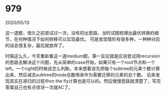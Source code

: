 # 979 

2020/05/13

这一道题，很久之前尝试过一次，没有捋出思路，当时试图梳理出最优转换的细节，在何种情况下如何转移可以实现最优。 可是发现情形有很多种，一种种对应的话会很复杂，最后就放弃了。

时隔这么久，今天重新看这一道medium题，第一反应就是应该尝试用recursion的思路去解决这个问题，先从简单的case开始，如果只有一个root节点和一个left，一个right的时候该怎么判断。本来想着说先把每个subtree的元素个数计算出来，然后减去subtree的node总数用来作为需要迁移的元素的总个数。 后来发现其实在递归的过程中on the fly计算也是可以的。然后慢慢思路就清楚了，写完答案自己也有点惊讶一次就AC了。

